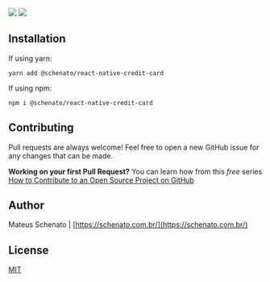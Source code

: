 ![](https://img.shields.io/npm/v/@schenato/react-native-credit-card.svg?style=flat)
![](https://img.shields.io/npm/dt/@schenato/react-native-credit-card.svg)

## Installation

If using yarn:

```
yarn add @schenato/react-native-credit-card
```

If using npm:

```
npm i @schenato/react-native-credit-card
```

## Contributing
Pull requests are always welcome! Feel free to open a new GitHub issue for any changes that can be made.

**Working on your first Pull Request?** You can learn how from this *free* series [How to Contribute to an Open Source Project on GitHub](https://egghead.io/series/how-to-contribute-to-an-open-source-project-on-github)

## Author
Mateus Schenato | [https://schenato.com.br/](https://schenato.com.br/)

## License
[MIT](./LICENSE)